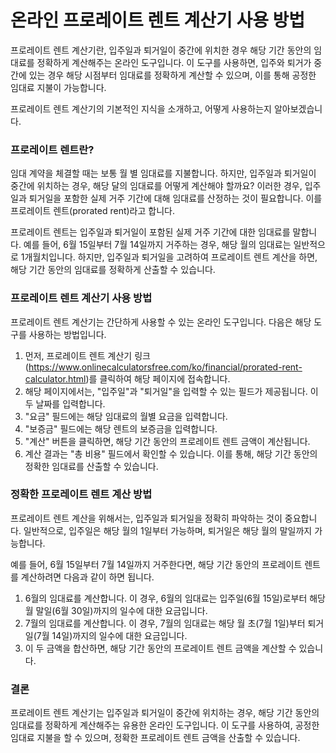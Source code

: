 온라인 프로레이트 렌트 계산기 사용 방법
======================

프로레이트 렌트 계산기란, 입주일과 퇴거일이 중간에 위치한 경우 해당 기간 동안의 임대료를 정확하게 계산해주는 온라인 도구입니다. 이 도구를 사용하면, 입주와 퇴거가 중간에 있는 경우 해당 시점부터 임대료를 정확하게 계산할 수 있으며, 이를 통해 공정한 임대료 지불이 가능합니다.

프로레이트 렌트 계산기의 기본적인 지식을 소개하고, 어떻게 사용하는지 알아보겠습니다.

### 프로레이트 렌트란?

임대 계약을 체결할 때는 보통 월 별 임대료를 지불합니다. 하지만, 입주일과 퇴거일이 중간에 위치하는 경우, 해당 달의 임대료를 어떻게 계산해야 할까요? 이러한 경우, 입주일과 퇴거일을 포함한 실제 거주 기간에 대해 임대료를 산정하는 것이 필요합니다. 이를 프로레이트 렌트(prorated rent)라고 합니다.

프로레이트 렌트는 입주일과 퇴거일이 포함된 실제 거주 기간에 대한 임대료를 말합니다. 예를 들어, 6월 15일부터 7월 14일까지 거주하는 경우, 해당 월의 임대료는 일반적으로 1개월치입니다. 하지만, 입주일과 퇴거일을 고려하여 프로레이트 렌트 계산을 하면, 해당 기간 동안의 임대료를 정확하게 산출할 수 있습니다.

### 프로레이트 렌트 계산기 사용 방법

프로레이트 렌트 계산기는 간단하게 사용할 수 있는 온라인 도구입니다. 다음은 해당 도구를 사용하는 방법입니다.

1. 먼저, 프로레이트 렌트 계산기 링크(<https://www.onlinecalculatorsfree.com/ko/financial/prorated-rent-calculator.html>)를 클릭하여 해당 페이지에 접속합니다.
2. 해당 페이지에서는, "입주일"과 "퇴거일"을 입력할 수 있는 필드가 제공됩니다. 이 두 날짜를 입력합니다.
3. "요금" 필드에는 해당 임대료의 월별 요금을 입력합니다.
4. "보증금" 필드에는 해당 렌트의 보증금을 입력합니다.
5. "계산" 버튼을 클릭하면, 해당 기간 동안의 프로레이트 렌트 금액이 계산됩니다.
6. 계산 결과는 "총 비용" 필드에서 확인할 수 있습니다. 이를 통해, 해당 기간 동안의 정확한 임대료를 산출할 수 있습니다.

### 정확한 프로레이트 렌트 계산 방법

프로레이트 렌트 계산을 위해서는, 입주일과 퇴거일을 정확히 파악하는 것이 중요합니다. 일반적으로, 입주일은 해당 월의 1일부터 가능하며, 퇴거일은 해당 월의 말일까지 가능합니다.

예를 들어, 6월 15일부터 7월 14일까지 거주한다면, 해당 기간 동안의 프로레이트 렌트를 계산하려면 다음과 같이 하면 됩니다.

1. 6월의 임대료를 계산합니다. 이 경우, 6월의 임대료는 입주일(6월 15일)로부터 해당 월 말일(6월 30일)까지의 일수에 대한 요금입니다.
2. 7월의 임대료를 계산합니다. 이 경우, 7월의 임대료는 해당 월 초(7월 1일)부터 퇴거일(7월 14일)까지의 일수에 대한 요금입니다.
3. 이 두 금액을 합산하면, 해당 기간 동안의 프로레이트 렌트 금액을 계산할 수 있습니다.

### 결론

프로레이트 렌트 계산기는 입주일과 퇴거일이 중간에 위치하는 경우, 해당 기간 동안의 임대료를 정확하게 계산해주는 유용한 온라인 도구입니다. 이 도구를 사용하여, 공정한 임대료 지불을 할 수 있으며, 정확한 프로레이트 렌트 금액을 산출할 수 있습니다.